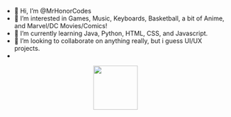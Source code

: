 - 👋 Hi, I’m @MrHonorCodes
- 👀 I’m interested in Games, Music, Keyboards, Basketball, a bit of Anime, and Marvel/DC Movies/Comics!
- 🌱 I’m currently learning Java, Python, HTML, CSS, and Javascript.
- 💞️ I’m looking to collaborate on anything really, but i guess UI/UX projects.
- 
<div id="header" align="center">
  <img src="https://media.giphy.com/media/M9gbBd9nbDrOTu1Mqx/giphy.gif" width="100"/>
</div>
